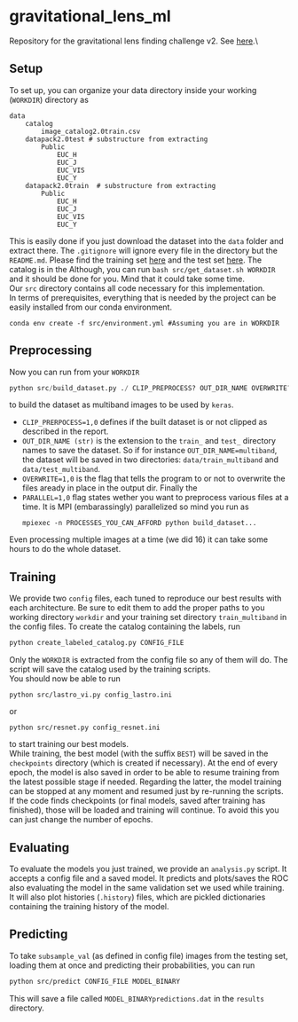 # gravitational_lens_ml
Repository for the gravitational lens finding challenge v2. See [here](http://metcalf1.difa.unibo.it/blf-portal/gg_challenge.html).\

## Setup
To set up, you can organize your data directory inside your working (`WORKDIR`) directory as 

```
data
	catalog 
		image_catalog2.0train.csv
	datapack2.0test # substructure from extracting
		Public
			EUC_H
			EUC_J
			EUC_VIS
			EUC_Y
	datapack2.0train  # substructure from extracting
		Public
			EUC_H
			EUC_J
			EUC_VIS
			EUC_Y
```
This is easily done if you just download the dataset into the `data` folder and extract there. The `.gitignore` will ignore every file in the directory but the `README.md`.
Please find the training set [here](http://metcalf1.difa.unibo.it/DATA3/datapack2.0train.tar.gz) and the test set [here](http://metcalf1.difa.unibo.it/DATA3/datapack2.0test.tar.gz). The catalog is in the 
Although, you can run `bash src/get_dataset.sh WORKDIR` and it should be done for you. Mind that it could take some time.\
Our `src` directory contains all code necessary for this implementation.\
In terms of prerequisites, everything that is needed by the project can be easily installed from our conda environment.
```
conda env create -f src/environment.yml #Assuming you are in WORKDIR
```
## Preprocessing
Now you can run from your `WORKDIR`
```python
python src/build_dataset.py ./ CLIP_PREPROCESS? OUT_DIR_NAME OVERWRITE? PARALLEL?
```
to build the dataset as multiband images to be used by `keras`. 
+ `CLIP_PRERPOCESS=1,0` defines if the built dataset is or not clipped as described in the report. 
+  `OUT_DIR_NAME (str)` is the extension to the `train_` and `test_` directory names to save the dataset. So if for instance `OUT_DIR_NAME=multiband`, the dataset will be saved in two directories: `data/train_multiband` and `data/test_multiband`. 
+  `OVERWRITE=1,0` is the flag that tells the program to or not to overwrite the files aready in place in the output dir. Finally the 
+  `PARALLEL=1,0` flag states wether you want to preprocess various files at a time. It is MPI (embarassingly) parallelized so mind you run as 
	```
	mpiexec -n PROCESSES_YOU_CAN_AFFORD python build_dataset...
	```
Even processing multiple images at a time (we did 16) it can take some hours to do the whole dataset.

## Training

We provide two `config` files, each tuned to reproduce our best results with each architecture. Be sure to edit them to add the proper paths to you working directory `workdir` and your training set directory `train_multiband` in the config files.
To create the catalog containing the labels, run
```bash
python create_labeled_catalog.py CONFIG_FILE
```
Only the `WORKDIR` is extracted from the config file so any of them will do. The script will save the catalog used by the training scripts.\
You should now be able to run
```
python src/lastro_vi.py config_lastro.ini
```
or
```
python src/resnet.py config_resnet.ini
```
to start training our best models.\
While training, the best model (with the suffix `BEST`) will be saved in the `checkpoints` directory (which is created if necessary). At the end of every epoch, the model is also saved in order to be able to resume training from the latest possible stage if needed. Regarding the latter, the model training can be stopped at any moment and resumed just by re-running the scripts. If the code finds checkpoints (or final models, saved after training has finished), those will be loaded and training will continue. To avoid this you can just change the number of epochs.

## Evaluating

To evaluate the models you just trained, we provide an `analysis.py` script. It accepts a config file and a saved model. It predicts and plots/saves the ROC also evaluating the model in the same validation set we used while training. It will also plot histories (`.history`) files, which are pickled dictionaries containing the training history of the model.

## Predicting
To  take `subsample_val` (as defined in config file) images from the testing set, loading them at once and predicting their probabilities, you can run 
```bash
python src/predict CONFIG_FILE MODEL_BINARY
```
This will save a file called `MODEL_BINARYpredictions.dat` in the `results` directory.
